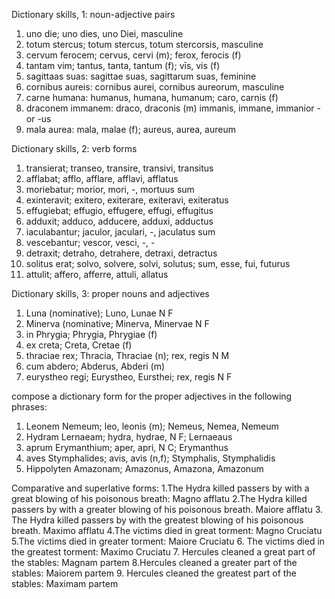 Dictionary skills, 1: noun-adjective pairs 
1. uno die; uno dies, uno Diei, masculine 
2. totum stercus; totum stercus, totum stercorsis, masculine 
3. cervum ferocem; cervus, cervi (m); ferox, ferocis (f) 
4. tantam vim; tantus, tanta, tantum (f); vīs, vis (f)
5. sagittaas suas: sagittae suas, sagittarum suas, feminine 
6. cornibus aureis: cornibus aurei, cornibus aureorum, masculine 
7. carne humana: humanus, humana, humanum; caro, carnis (f)  
8. draconem immanem: draco, draconis (m) immanis, immane, immanior -or -us
9. mala aurea: mala, malae (f); aureus, aurea, aureum 

Dictionary skills, 2: verb forms 
1. transierat; transeo, transire, transivi, transitus 
2. afflabat; afflo, afflare, afflavi, afflatus 
3. moriebatur; morior, mori, -, mortuus sum
4. exinteravit; exitero, exiterare, exiteravi, exiteratus 
5. effugiebat; effugio, effugere, effugi, effugitus 
6. adduxit; adduco, adducere, adduxi, adductus 
7. iaculabantur; jaculor, jaculari, -, jaculatus sum 
8. vescebantur; vescor, vesci, -, -
9. detraxit; detraho, detrahere, detraxi, detractus 
10. solitus erat; solvo, solvere, solvi, solutus; sum, esse, fui, futurus
11. attulit; affero, afferre, attuli, allatus 

Dictionary skills, 3: proper nouns and adjectives 
1. Luna (nominative); Luno, Lunae N F
2. Minerva (nominative; Minerva, Minervae N F
3. in Phrygia; Phrygia, Phrygiae (f) 
4. ex creta; Creta, Cretae (f) 
5. thraciae rex; Thracia, Thraciae (n); rex, regis N M
6. cum abdero; Abderus, Abderi (m) 
7. eurystheo regi; Eurystheo, Eursthei; rex, regis N F 

compose a dictionary form for the proper adjectives in the following phrases: 
1. Leonem Nemeum; leo, leonis (m); Nemeus, Nemea, Nemeum  
2. Hydram Lernaeam; hydra, hydrae, N F; Lernaeaus 
3. aprum Erymanthium; aper, apri, N C; Erymanthus 
4. aves Stymphalides; avis, avis (n,f); Stymphalis, Stymphalidis
5. Hippolyten Amazonam; Amazonus, Amazona, Amazonum 

Comparative and superlative forms: 
1.The Hydra killed passers by with a great blowing of his poisonous breath: Magno afflatu 
2.The Hydra killed passers by with a greater blowing of his poisonous breath. Maiore afflatu
3. The Hydra killed passers by with the greatest blowing of his poisonous breath. Maximo afflatu 
4.The victims died in great torment: Magno Cruciatu 
5.The victims died in greater torment: Maiore Cruciatu 
6. The victims died in the greatest torment: Maximo Cruciatu
7. Hercules cleaned a great part of the stables: Magnam partem 
8.Hercules cleaned a greater part of the stables: Maiorem partem 
9. Hercules cleaned the greatest part of the stables: Maximam partem 
